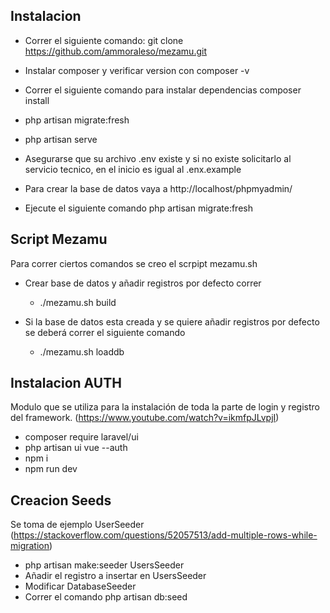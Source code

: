 ## Instalacion

 - Correr el siguiente comando:
   git clone https://github.com/ammoraleso/mezamu.git
 
 - Instalar composer y verificar version con 
    composer -v
    
 - Correr el siguiente comando para instalar dependencias
    composer install 
 
 - php artisan migrate:fresh
     
 - php artisan serve
 
 - Asegurarse que su archivo .env existe y si no existe solicitarlo al servicio tecnico,
 en el inicio es igual al .enx.example
 
 - Para crear la base de datos vaya a http://localhost/phpmyadmin/
    
 - Ejecute el siguiente comando php artisan migrate:fresh
 
 ## Script Mezamu
 
 Para correr ciertos comandos se creo el scrpipt mezamu.sh
 
 - Crear base de datos y añadir registros por defecto correr 
    - ./mezamu.sh build
    
 - Si la base de datos esta creada y se quiere añadir registros por defecto se deberá correr el siguiente comando
    - ./mezamu.sh loaddb
    
## Instalacion AUTH

Modulo que se utiliza para la instalación de toda la parte de login y registro del framework.
(https://www.youtube.com/watch?v=ikmfpJLvpjI)

 - composer require laravel/ui
 - php artisan ui vue --auth
 - npm i
 - npm run dev
 
 ## Creacion Seeds
 
 Se toma de ejemplo UserSeeder (https://stackoverflow.com/questions/52057513/add-multiple-rows-while-migration)
 
 - php artisan make:seeder UsersSeeder
 - Añadir el registro a insertar en UsersSeeder
 - Modificar DatabaseSeeder 
 - Correr el comando php artisan db:seed